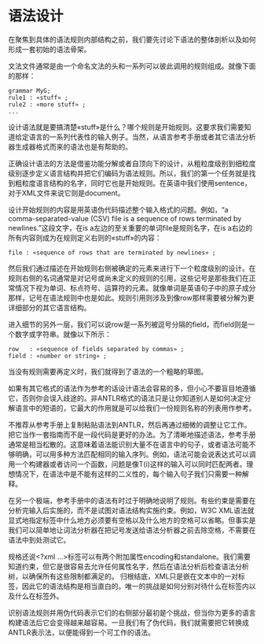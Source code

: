 # 语法设计

在聚焦到具体的语法规则内部结构之前，我们要先讨论下语法的整体剖析以及如何形成一套初始的语法骨架。

文法文件通常是由一个命名文法的头和一系列可以彼此调用的规则组成。就像下面的那样：

```
grammar MyG;
rule1 : «stuff» ;
rule2 : «more stuff» ;
...
```

设计语法就是要搞清楚«stuff»是什么？哪个规则是开始规则。这要求我们需要知道给定语言的一系列代表性的输入例子。当然，从语言参考手册或者其它语法分析器生成器格式而来的语法也是有帮助的。

正确设计语法的方法是借鉴功能分解或者自顶向下的设计，从粗粒度级别到细粒度级别逐步定义语言结构并把它们编码为语法规则。所以，我们的第一个任务就是找到粗粒度语言结构的名字，同时它也是开始规则。在英语中我们使用sentence，对于XML文件来说它则是document。

设计开始规则的内容是用英语伪代码描述整个输入格式的问题。例如，“a comma-separated-value (CSV) file is a sequence of rows terminated by newlines.”这段文字，在is a左边的至关重要的单词file是规则名字，在is a右边的所有内容则成为在规则定义右则的«stuff»的内容：

```
file : «sequence of rows that are terminated by newlines» ;
```

然后我们通过描述在开始规则右侧被确定的元素来进行下一个粒度级别的设计。在规则右侧的名词通常是对记号或尚未定义的规则的引用，这些记号是那些我们在正常情况下视为单词、标点符号、运算符的元素。就像单词是英语句子中的原子成分那样，记号在语法规则中也是如此。规则引用则涉及到像row那样需要被分解为更详细部分的其它语言结构。

进入细节的另外一层，我们可以说row是一系列被逗号分隔的field，而field则是一个数字或字符串。就像以下所示：

```
row   : «sequence of fields separated by commas» ;
field : «number or string» ;
```

当没有规则需要再定义时，我们就得到了语法的一个粗略的草图。

如果有其它格式的语法作为参考的话设计语法会容易的多，但小心不要盲目地遵循它，否则你会误入歧途的。非ANTLR格式的语法只是让你知道别人是如何决定分解语言中的短语的，它最大的作用就是可以给我们一份规则名称的列表用作参考。

不推荐从参考手册上复制粘贴语法到ANTLR，然后再通过细微的调整让它工作。把它当作一套指南而不是一段代码是更好的办法。为了清晰地描述语法，参考手册通常是相当松散的。这意味着语法能识别大量不在语言中的句子，或者语法可能不够明确，可以用多种方法匹配相同的输入序列。例如，语法可能会说表达式可以调用一个构建器或者访问一个函数，问题是像T(i)这样的输入可以同时匹配两者。理想情况下，在语法中是不能有这样的二义性的，每个输入句子我们只需要一种解释。

在另一个极端，参考手册中的语法有时过于明确地说明了规则。有些约束是需要在分析完输入后实施的，而不是试图对语法结构实施约束。例如，W3C XML语法就显式地指定标签中什么地方必须要有空格以及什么地方的空格可以省略。但事实是我们可以简单地让词法分析器在把记号发送给语法分析器之前去除空格，不需要在语法中到处测试它。

规格还说<?xml ...>标签可以有两个附加属性encoding和standalone。我们需要知道约束，但它是很容易去允许任何属性名字，然后在语法分析后检查语法分析树，以确保所有这些限制都满足的。
归根结底，XML只是嵌在文本中的一对标签，因此它的语法结构是相当直白的。唯一的挑战是如何分别对待什么在标签内以及什么在标签外。

识别语法规则并用伪代码表示它们的右侧部分最初是个挑战，但当你为更多的语言构建语法后它会变得越来越容易。一旦我们有了伪代码，我们就需要把它转换成ANTLR表示法，以便能得到一个可工作的语法。
